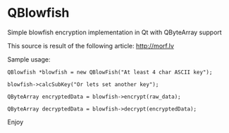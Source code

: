 QBlowfish
=========

Simple blowfish encryption implementation in Qt with QByteArray support

This source is result of the following article: http://morf.lv

Sample usage:
```
QBlowfish *blowfish = new QBlowFish("At least 4 char ASCII key");

blowfish->calcSubKey("Or lets set another key");

QByteArray encryptedData = blowfish->encrypt(raw_data);

QByteArray decryptedData = blowfish->decrypt(encryptedData);
```

Enjoy
